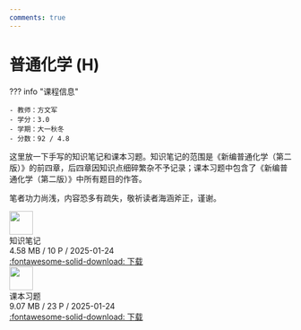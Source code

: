 ```yaml
---
comments: true
---
```


# 普通化学 (H)

??? info "课程信息"

    - 教师：方文军
    - 学分：3.0
    - 学期：大一秋冬
    - 分数：92 / 4.8

这里放一下手写的知识笔记和课本习题。知识笔记的范围是《新编普通化学（第二版）》的前四章，后四章因知识点细碎繁杂不予记录；课本习题中包含了《新编普通化学（第二版）》中所有题目的作答。

笔者功力尚浅，内容恐多有疏失，敬祈读者海涵斧正，谨谢。

<div class="card file-block" markdown="1">
<div class="file-icon"><img src="/Note/assets/images/icons/pdf.svg" style="height: 3em;"></div>
<div class="file-body">
<div class="file-title">知识笔记</div>
<div class="file-meta">4.58 MB / 10 P / 2025-01-24</div>
</div>
<a class="down-button" target="_blank" href="/Note/assets/files/chemistry/general_chemistry_note.pdf" markdown="1">:fontawesome-solid-download: 下载</a>
</div>

<div class="card file-block" markdown="1">
<div class="file-icon"><img src="/Note/assets/images/icons/pdf.svg" style="height: 3em;"></div>
<div class="file-body">
<div class="file-title">课本习题</div>
<div class="file-meta">9.07 MB / 23 P / 2025-01-24</div>
</div>
<a class="down-button" target="_blank" href="/Note/assets/files/chemistry/general_chemistry_exercise.pdf" markdown="1">:fontawesome-solid-download: 下载</a>
</div>
